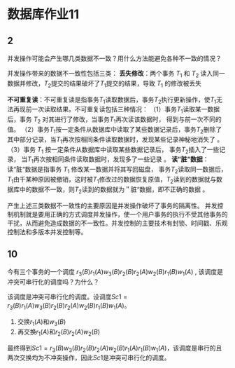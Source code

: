 # 数据库作业11
## 2
并发操作可能会产生哪几类数据不一致？用什么方法能避免各种不一致的情况？

并发操作带来的数据不一致性包括三类：
**丢失修改**：两个事务 $T_1$ 和 $T_2$ 读入同一数据并修改，$T_2$提交的结果破坏了$T_1$提交的结果，导致 $T_1$ 的修改被丢失

**不可重复读**：不可重复读是指事务$T_1$读取数据后，事务$T_2$执行更新操作，使$T_1$无法再现前一次读取结果。不可重复读包括三种情况：
（1）事务$T_1$读取某一数据后，事务 $T_2$ 对其进行了修改，当事务$T_1$再次读该数据时， 得到与前一次不同的值。
（2）事务$T_1$按一定条件从数据库中读取了某些数据记录后，事务$T_2$删除了其中部分记录，当$T_1$再次按相同条件读取数据时，发现某些记录神秘地消失了 。 
（3）事务 $T_1$ 按一定条件从数据库中读取某些数据记录后， 事务$T_2$插入了一些记录， 当$T_1$再次按相同条件读取数据时，发现多了一些记录 。
**读“脏“数据**：读“脏“数据是指事务 $T_1$ 修改某一数据并将其写回磁盘， 事务$T_2$读取同一数据后， $T_1$由千某种原因被撤销，这时被$T_1$修改过的数据恢复原值，$T_2$读到的数据就与数据库中的数据不一致，则$T_2$读到的数据就为＂脏“数据，即不正确的数据 。

产生上述三类数据不一致性的主要原因是并发操作破坏了事务的隔离性。 并发控制机制就是要用正确的方式调度并发操作，使一个用户事务的执行不受其他事务的干扰，从而避免造成数据的不一致性。并发控制的主要技术有封锁、时间戳、乐观控制法和多版本并发控制等。

## 10
今有三个事务的一个调度 $r_3(B)r_1(A)w_3(B)r_2(B)r_2(A)w_2(B)r_1(B)w_1(A)$ , 该调度是冲突可串行化的调度吗？为什么？

该调度是冲突可串行化的调度。设调度$Sc1=r_3(B)r_1(A)w_3(B)r_2(B)r_2(A)w_2(B)r_1(B)w_1(A)$。
1. 交换$r_1(A)$和$w_3(B)$
2. 再交换$r_1(A)$和$r_2(B)r_2(A)w_2(B)$

最终得到$Sc1=r_3(B)w_3(B)r_2(B)r_2(A)w_2(B)r_1(A)r_1(B)w_1(A)$，该调度是串行的且两次交换均为不冲突操作，因此$Sc1$是冲突可串行化的调度。


